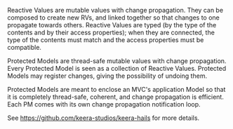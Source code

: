 Reactive Values are mutable values with change propagation. They can be
composed to create new RVs, and linked together so that changes to one
propagate towards others.  Reactive Values are typed (by the type of the
contents and by their access properties); when they are connected, the type of
the contents must match and the access properties must be compatible.

Protected Models are thread-safe mutable values with change propagation. Every
Protected Model is seen as a collection of Reactive Values. Protected Models
may register changes, giving the possibility of undoing them.

Protected Models are meant to enclose an MVC's application Model so that it is
completely thread-safe, coherent, and change propagation is efficient. Each PM
comes with its own change propagation notification loop.

See https://github.com/keera-studios/keera-hails for more details.
